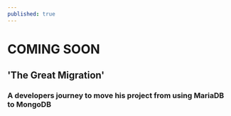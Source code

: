 ```yaml
---
published: true
---
```

# COMING SOON

## 'The Great Migration' 

### A developers journey to move his project from using MariaDB to MongoDB
